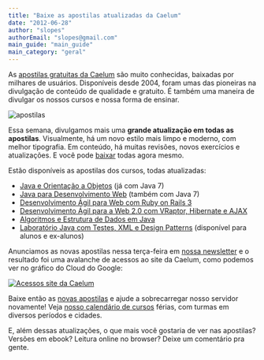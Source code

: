 ```yaml
---
title: "Baixe as apostilas atualizadas da Caelum"
date: "2012-06-28"
author: "slopes"
authorEmail: "slopes@gmail.com"
main_guide: "main_guide"
main_category: "geral"
---
```


As [apostilas gratuitas da Caelum](http://www.caelum.com.br/apostilas/) são muito conhecidas, baixadas por milhares de usuários. Disponíveis desde 2004, foram umas das pioneiras na divulgação de conteúdo de qualidade e gratuito. É também uma maneira de divulgar os nossos cursos e nossa forma de ensinar.

![](https://blog.caelum.com.br/wp-content/uploads/2012/06/apostilas.jpg "apostilas")

Essa semana, divulgamos mais uma **grande atualização em todas as apostilas**. Visualmente, há um novo estilo mais limpo e moderno, com melhor tipografia. Em conteúdo, há muitas revisões, novos exercícios e atualizações. E você pode [baixar](http://www.caelum.com.br/apostilas/ "Baixe as apostilas da Caelum") todas agora mesmo.

Estão disponíveis as apostilas dos cursos, todas atualizadas:

- [Java e Orientação a Objetos](http://www.caelum.com.br/curso/fj-11-java-orientacao-objetos/) (já com Java 7)
- [Java para Desenvolvimento Web](http://www.caelum.com.br/curso/fj-21-java-web/) (também com Java 7)
- [Desenvolvimento Ágil para Web com Ruby on Rails 3](http://www.caelum.com.br/curso/rr-71-ruby-on-rails/)
- [Desenvolvimento Ágil para a Web 2.0 com VRaptor, Hibernate e AJAX](http://www.caelum.com.br/curso/fj-28-vraptor-hibernate-ajax/)
- [Algoritmos e Estrutura de Dados em Java](http://www.caelum.com.br/curso/cs-14-algoritmos-estruturas-dados-java/)
- [Laboratório Java com Testes, XML e Design Patterns](http://www.caelum.com.br/curso/fj-16-laboratorio-java-testes-xml-design-patterns/) (disponível para alunos e ex-alunos)

Anunciamos as novas apostilas nessa terça-feira em [nossa newsletter](http://www.caelum.com.br/newsletter/) e o resultado foi uma avalanche de acessos ao site da Caelum, como podemos ver no gráfico do Cloud do Google:

[![](https://blog.caelum.com.br/wp-content/uploads/2012/06/Screen-Shot-2012-06-26-at-10.36.02-PM-300x78.png "Acessos site da Caelum")](https://blog.caelum.com.br/wp-content/uploads/2012/06/Screen-Shot-2012-06-26-at-10.36.02-PM.png)

Baixe então as [novas apostilas](http://www.caelum.com.br/apostilas/) e ajude a sobrecarregar nosso servidor novamente! Veja [nosso calendário de cursos](http://www.caelum.com.br/calendario/) férias, com turmas em diversos períodos e cidades.

E, além dessas atualizações, o que mais você gostaria de ver nas apostilas? Versões em ebook? Leitura online no browser? Deixe um comentário pra gente.
